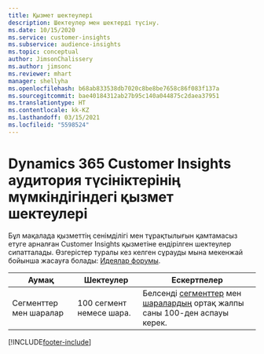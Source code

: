 ```yaml
---
title: Қызмет шектеулері
description: Шектеулер мен шектерді түсіну.
ms.date: 10/15/2020
ms.service: customer-insights
ms.subservice: audience-insights
ms.topic: conceptual
author: JimsonChalissery
ms.author: jimsonc
ms.reviewer: mhart
manager: shellyha
ms.openlocfilehash: b68ab833538db7020c8be8be7658c86f083f137a
ms.sourcegitcommit: bae40184312ab27b95c140a044875c2daea37951
ms.translationtype: HT
ms.contentlocale: kk-KZ
ms.lasthandoff: 03/15/2021
ms.locfileid: "5598524"
---
```

# <a name="service-limits-in-dynamics-365-customer-insights-audience-insights-capability"></a>Dynamics 365 Customer Insights аудитория түсініктерінің мүмкіндігіндегі қызмет шектеулері

Бұл мақалада қызметтің сенімділігі мен тұрақтылығын қамтамасыз етуге арналған Customer Insights қызметіне ендірілген шектеулер сипатталады. Өзгерістер туралы кез келген сұрауды мына мекенжай бойынша жасауға болады: [Идеялар форумы](https://go.microsoft.com/fwlink/?linkid=2074172). 
 
| Аумақ  | Шектеулер  | Ескертпелер |
|-------------|---------------------------------------------------------------------|---------------------------------------------------------------------|
| Сегменттер мен шаралар | 100 сегмент немесе шара. | Белсенді [сегменттер](segments.md) мен [шаралардың](measures.md) ортақ жалпы саны 100-ден аспауы керек.  |


[!INCLUDE[footer-include](../includes/footer-banner.md)]